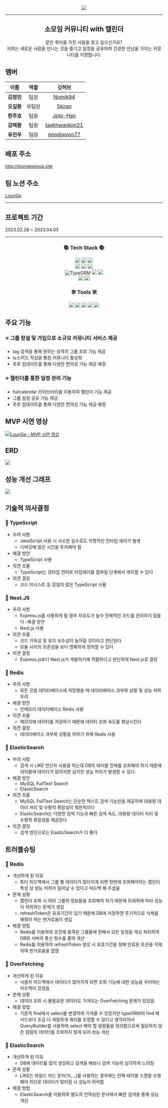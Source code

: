 <div align="center">
  <img src="https://capsule-render.vercel.app/api?type=transparent&color=auto&height=200&section=header&text=LounGe&fontSize=90" />
</div>

---

<div align='center'><h2>소모임 커뮤니티 with 캘린더</h2>
</div>
<div align='center'>같은 취미를 가진 사람을 찾고 싶으신가요?<br>
저희는 새로운 사람을 만나는 것을 즐기고 일정을 공유하여 건강한 만남을 가지는 커뮤니티를 지향합니다.
</div>

## 멤버

|    이름    |  역할  |                               깃허브                               |
| :--------: | :----: | :----------------------------------------------------------------: |
| **김정민** |  팀장  |       [Nomik94](https://github.com/Nomik94?tab=repositories)       |
| **오길환** | 부팀장 |        [5kiran](https://github.com/5kiran?tab=repositories)        |
| **한주호** |  팀원  |      [Joto-Han](https://github.com/Joto-Han?tab=repositories)      |
| **김택환** |  팀원  | [taekhwankim21](https://github.com/taekhwankim21?tab=repositories) |
| **유진우** |  팀원  |   [goodjwyoo77](https://github.com/goodjwyoo77?tab=repositories)   |

## 배포 주소

http://loungegroup.site

## 팀 노션 주소

[LounGe](https://emerald-gull-9bc.notion.site/LounGe-41aed12fc4b1498197726b8be242b3d9)

---

## 프로젝트 기간

2023.02.28 ~ 2023.04.03

---

<div align='center'>
<h3>📚 Tech Stack 📚</h3>
</div>
<div align='center'>
<img src="https://img.shields.io/badge/Handelbars-000000?style=flat&logo=Handlebars.js&logoColor=white"/>
<img src="https://img.shields.io/badge/CSS3-1572B6?style=flat&logo=CSS3&logoColor=white"/>
<img src="https://img.shields.io/badge/JavaScript-F7DF1E?style=flat&logo=JavaScript&logoColor=white"/>
<br>
<img src="https://img.shields.io/badge/TypeScript-3178C6?style=flat&logo=TypeScript&logoColor=white"/>
<img src="https://img.shields.io/badge/Node.js-339933?style=flat&logo=Node.js&logoColor=white"/>
<img src="https://img.shields.io/badge/NestJs-E0234E?style=flat&logo=NestJs&logoColor=white"/>
<br>
<img src="https://img.shields.io/badge/TypeORM-blue" alt="TypeORM">
<img src="https://img.shields.io/badge/AWS-232F3E?style=flat&logo=Amazon AWS&logoColor=white"/>
<img src="https://img.shields.io/badge/Mysql-4479A1?style=flat&logo=Mysql&logoColor=white"/>
<br>
<img src="https://img.shields.io/badge/Redis-DC382D?style=flat&logo=Redis&logoColor=white"/>
<img src="https://img.shields.io/badge/ElasticSearch-005571?style=flat&logo=Elastic&logoColor=white"/>
</div>

<div align='center'>
<h3>🛠 Tools 🛠</h3>
</div>
<div align='center'>
<img src="https://img.shields.io/badge/Git-F05032?style=flat&logo=Git&logoColor=white"/>
<img src="https://img.shields.io/badge/GitHub-181717?style=flat&logo=GitHub&logoColor=white"/>
<img src="https://img.shields.io/badge/Notion-000000?style=flat&logo=Notion&logoColor=white"/>
<img src="https://img.shields.io/badge/Slack-4A154B?style=flat&logo=Slack&logoColor=white"/>
<img src="https://img.shields.io/badge/Visual Studio Code-007ACC?style=flat&logo=Visual Studio Code&logoColor=white"/>
</div>

## 주요 기능

### ⭐️ 그룹 창설 및 가입으로 소규모 커뮤니티 서비스 제공

- tag 검색을 통해 원하는 성격의 그룹 조회 기능 제공
- 뉴스피드 작성을 통한 커뮤니티 활성화
- 추후 업데이트를 통해 다양한 편의성 기능 제공 예정

### ⭐️ 캘린더를 통한 일정 관리 기능

- fullcalendar 라이브러리를 이용하여 캘린더 기능 제공
- 그룹 일정 공유 기능 제공
- 추후 업데이트를 통해 다양한 편의성 기능 제공 예정

## MVP 시연 영상

[![LounGe - MVP 시연 영상](https://img.youtube.com/vi/1uOuII_OKeQ/0.jpg)](https://www.youtube.com/watch?v=1uOuII_OKeQ)

## ERD

![](https://images-ext-2.discordapp.net/external/xiar04mnprzZh5XagnUlLi9Ob47xdwiLRUSkVkQbieM/%3Fscode%3Dmtistory2%26fname%3Dhttps%253A%252F%252Fblog.kakaocdn.net%252Fdn%252Fbl9ZX9%252Fbtr6N6UBbjT%252Fmd7VFWZZJLGTM4NSlK96kk%252Fimg.png/https/img1.daumcdn.net/thumb/R1280x0/?width=1904&height=1244)

## 성능 개선 그래프

![](https://images-ext-1.discordapp.net/external/2o_dgaN1fFIJ5hhK8vLoIUDoeS0es3Z_rLelUK0jM3g/%3Fscode%3Dmtistory2%26fname%3Dhttps%253A%252F%252Fblog.kakaocdn.net%252Fdn%252FN1Hmb%252Fbtr6OqL0rN3%252FuKlbx5DkC0QJxK3JKoGLQk%252Fimg.jpg/https/img1.daumcdn.net/thumb/R1280x0/?width=2440&height=1372)

## 기술적 의사결정

### 📝 TypeScript

- 우려 사항
  - JavaScript 사용 시 사소한 실수로도 치명적인 런타임 에러가 발생
  - 디버깅에 많은 시간을 투자해야 함
- 해결 방안
  - TypeScript 사용
- 의견 조율
  - TypeScript는 강타입 언어로 타입에러를 컴파일 단계에서 캐치할 수 있다
- 의견 결정
  - 코드 어시스트 등 장점이 많은 TypeScript 사용

### 📝 Nest.JS

- 우려 사항
  - Express.js를 사용하게 될 경우 자유도가 높아 전체적인 코드를 관리하기 힘들다 -해결 방안
  - Nest.js 사용
- 의견 조율
  - 코드 가독성 및 유지 보수성이 높아질 것이라고 판단된다
  - 모듈 사이의 의존성을 보다 명확하게 정의할 수 있다
- 의견 결정
  - Express.js보다 Nest.js가 개발하기에 적합하다고 판단하여 Nest.js로 결정

### 📝 Redis

- 우려 사항
  - 모든 것을 데이터베이스에 저장했을 때 데이터베이스 과부화 상황 및 성능 저하 우려
- 해결 방안
  - 인메모리 데이터베이스 Redis 사용
- 의견 조율
  - 메모리에 데이터를 저장하기 때문에 데이터 조회 속도를 향상시킨다
- 의견 결정
  - 데이터베이스 과부화 상황을 피하기 위해 Redis 사용

### 📝 ElasticSearch

- 우려 사항
  - 검색 시 LIKE 연산자 사용을 하는데 DB의 테이블 전체를 조회해야 하기 때문에 테이블에 데이터가 많아지면 심각한 성능 저하가 발생할 수 있다.
- 해결 방안
  - MySQL FullText Search
  - ElasticSearch
- 의견 조율
  - MySQL FullText Search는 단순한 텍스트 검색 기능만을 제공하며 대용량 데이터 처리 및 수평적 확장성이 제한적이다
  - ElasticSearch는 다양한 검색 기능과 빠른 검색 속도, 대용량 데이터 처리 및 수평적 확장성을 제공한다
- 의견 결정
  - 검색 엔진으로는 ElasticSearch가 더 좋다

## 트러블슈팅

### 🎯 Redis

- 개선하게 된 이유
  - 튜터 피드백에서 그룹 별 데이터가 많아지게 되면 한번에 조회해야하는 캘린더 특성 상 성능 저하가 일어날 수 있다고 피드백 해 주셨음
- 문제 상황
  - 캘린더 조회 시 여러 그룹의 정보들을 조회해야 하기 때문에 트래픽에 따라 성능이 하락하는 문제가 생김
  - refreshToken은 유효기간이 있기 때문에 DB에 저장하면 주기적으로 삭제를 해줘야 하는 번거로움이 생김
- 해결 방법
  - Redis를 이용하여 조건에 충족된 그룹들에 한해서 모든 일정을 캐싱 처리하여 DB와 서버의 통신 횟수를 줄여 개선
  - Redis를 이용하여 refreshToken 생성 시 유효기간을 정해 만료된 토큰을 삭제하여 번거로움을 없앰

### 🎯 OverFetching

- 개선하게 된 이유
  - 사용자 피드백에서 데이터가 많아지게 되면 조회 기능에 대한 성능을 우려하는 피드백이 있었음
- 문제 상황
  - 데이터 조회 시 불필요한 데이터도 가져오는 OverFetching 문제가 있었음
- 해결 방법
  - 기존의 find에서 select를 변경하여 가져올 수 있었지만 typeORM의 find 메서드보다 조금 더 세밀하게 쿼리를 조정할 수 있다고 생각되어서 QueryBuilder를 사용하여 select 해야 할 컬럼들을 정의함으로써 필요하지 않은 컬럼의 데이터를 조회하지 않게 되어 성능 개선

### 🎯 ElasticSearch

- 개선하게 된 이유
  - DB에 데이터를 많이 생성하고 검색을 해보니 검색 기능이 심각하게 느려짐
- 문제 상황
  - LIKE는 와일드 카드 문자(%, \_)를 사용하는 경우에는 전체 테이블 스캔을 수행해야 하므로 데이터가 많아질 시 성능이 하락함
- 해결 방법
  - ElasticSearch를 이용하여 별도의 인덱싱된 문서에서 빠른 검색을 통해 성능 개선
